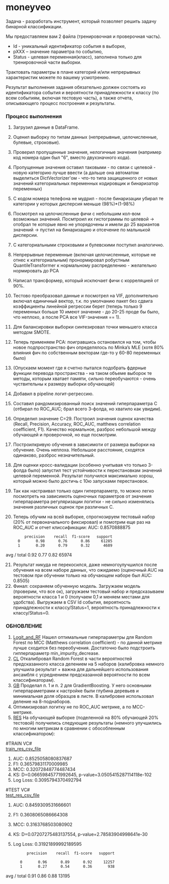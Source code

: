 # moneyveo

Задача - разработать инструмент, который позволяет решить задачу  бинарной классификации.
 
Мы предоставляем вам 2 файла (тренировочная и проверочная часть).
- Id - уникальный идентификатор события в выборке, 
- pXXX – значение параметра по событию,
- Status - целевая переменная(класс), заполнена только для тренировочной части выборки.
 
Трактовать параметры в плане  категорий и/или непрерывных характеристик можете по вашему усмотрению.

Результат выполнения задания обязательно должен состоять из идентификатора события и вероятности принадлежности к классу (по всем событиям, включая тестовую часть), а также отчета, описывающего процесс построения и результаты.


### Процесс выполнения

1. Загрузил данные в DataFrame.
2. Оценил выборку по типам данных (непрерывные, целочисленные, булевые, строковые).
3. Проверил пропущенные значения, нелогичные значения (например код номера один был "6", вместо двухзначного кода).
4. Пропущенные значения оставил таковыми - по связи с целевой - новую категорию лучше ввести (а дальше она автоматом выделиться DictVectorizer'ом - что-то типа защищенного от новых значений категориальных переменных кодировщик и бинаризатор переменных)
5. С кодом номера телефона не мудрил - после бинаризации убирал те категории у которых дисперсия меньше (98%)*(1-98%)
6. Посмотрел на целочисленные фичи с небольшим кол-вом возможных значений. Посмтроил их гистограммы по целевой -> отобрал те которые явно не упорядочены и имели до 25 вариантов значений -> пустил на бинаризацию и отсечение по мальнькой дисперсии.
7. С категориальными строковыми и булевскими поступил аналогично.
8. Непрерывные переменные (включая целочисленные, которые не отнес к категориальным) пронормировал робустным QuantileTransformer к нормальному распределению - желательно нормировать до PCA
9. Написал трансформер, который исключает фичи с корреляцией от 90%.
10. Тестово преобразовал данные и посмотрел на VIF, дополнительно включал единичный вектор, т.к. по умолчанию пакет без сдвига коэффициенты линейной регрессии берет (теперь только 9 переменных больше 10 имеют значение - до 20-25 проде бы было, что неплохо, а после PCA все VIF-значения == 1).
11. Для балансировки выборки синтезировал точки меньшего класса методом SMOTE.
12. Теперь применяем PCA: поигравшись остановился на том, чтобы новое подпространство фич определялось по Minka’s MLE (хотя 80% влияния фич по собственным векторам где-то у 60-80 переменных было)
13. (Опускаем момент где я счетно пытался подобрать фдерные функции перевода пространства - на таком объеме выборок те методы, которым хватает памяти, сильно переобучаются - очень чуствительны к размеру выборки обучающей)
14. Добавил в pipeline логит-регрессию.
15. Составил рандомизированный поиск значений гиперпараметра C (отбирал по ROC_AUC; брал всего 3-фолда, но хватило как увидим).
16. Определил значение C=29. Построил значения оценок качества (Recall, Precision, Accuracy, ROC_AUC, matthews correlation coefficient, F1). Качество нормальное, разброс небольшой между обучающей и проверочной, но еще посмотрим.
17. Построилкривую обучения в зависимоти от размера выборки на обучение. Очень неплоха. Небольшое расстояние, сходятся одинаково, разброс незначительный.
18. Для оценки кросс-валидации (особенно учитывая что только 3-фолда было) запустил тест устойчивости к перестановкам значений целевой переменной. Результат получился максимально хорош, который можно было достичь с 10ю запусками перестановок.
19. Так как настраивал только один гиперпараметр, то можно легко посмотреть на зависимоть оценочных параметров от значения гиперпараметра регуляризации логитки - не сильно изменялись значения различных оценок при различных C.
20. Теперь обучим на всей выборке, спрогнозируем тестовый набор (20% от первоначального фиксировал) и помотрим еще раз на ROC_AUC и отчет клиссификации:
AUC: 0.8570888875

             precision    recall  f1-score   support
          0       0.98      0.76      0.86     61285
          1       0.20      0.79      0.32      4689
avg / total       0.92      0.77      0.82     65974

21. Результат никуда не перекосился, даже немногоулучшился  после обучения на всем наборе данных, что ожидаемо (оценочный AUC на тестовом при обучении только на обучающем наборе был AUC: 0.8505)
22. Финал: сохраняем обученную модель. Загружаем модель (проверим, что все ок), загружаем тестовый набор и предсказываем вероятности класса 1 и 0 (получаем 0,1 и меняем местами для удобства). Выгружаем в CSV Id события, вероятность принадлежности к классу/Status=1, вероятность принадлежности к классу/Status=0.

### ОБНОВЛЕНИЕ
1. [Logit_and_RF](mvt/01_logit_n_rf.ipynb) Нашел оптимальные гиперпараметры для Random Forest по MCC (Matthews correlation coefficient) - по данной метрике лучше сходится без переобучения. Достаточно было подстроить гипперпараметр min_impurity_decrease.
2. [CL](mvt/03_calibration_trainee.ipynb) Откалибровал Random Forest в части вероятностей предсказанного класса делением на 5 наборов (калибровка немного улучшила результат + важна для дальнейшего использования ансамбля с усреднением предсказанной вероятности по всем классификаторам).
3. [GB](mvt/02_gb.ipynb) Проделал п. 1 и п. 2 для GradientBoosting. У него основными гиперпараметрами к настройке были глубина деревьев и минимальная доля образцов в листе. В калибровке использовал деление на 8-поднаборов.
4. Оптимизировал логитку не по ROC_AUC метрике, а по MCC-метрике.
5. [RES](mvt/00_vc_res.ipynb) На обучающей выборке (поделенной на 80% обучающей 20% тестовой) получились следующие результаты (немного улучшились по многим метрикам в сравнении с обособленным классификатором):

#TRAIN VC#  
[train_res_csv_file](mvt/src/Train_Sample_Res_vc_lrg_12_15.csv)  
1. AUC: 0.8525058080837687
2. F1: 0.36579831170009985
3. MCC: 0.32072848774487434
4. KS: D=0.06659845771992645, p-value=3.0505415287114118e-102
5. Log Loss: 0.3095794370492794

#TEST VC#  
[test_res_csv_file](mvt/src/Test_Sample_Res_vc_lrg_12_15.csv)  
1. AUC: 0.8459309531666601
2. F1: 0.3608065086664308
3. MCC: 0.3163768503080902
4. KS: D=0.07207275483137554, p-value=2.78583904998641e-30
5. Log Loss: 0.31921899992189595

             precision    recall  f1-score   support

          0       0.96      0.89      0.92     12257
          1       0.27      0.54      0.36       938

avg / total       0.91      0.86      0.88     13195
